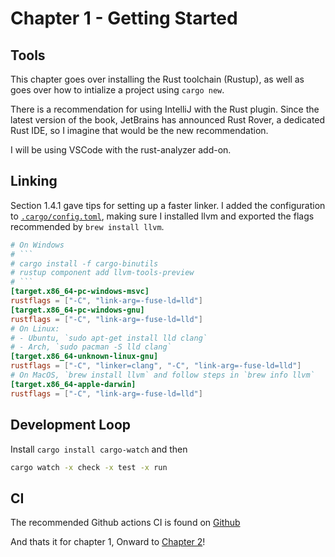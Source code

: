 # Chapter 1 - Getting Started

## Tools

This chapter goes over installing the Rust toolchain (Rustup), as well as goes over how to intialize a project using `cargo new`.

There is a recommendation for using IntelliJ with the Rust plugin.
Since the latest version of the book, JetBrains has announced Rust Rover, a dedicated Rust IDE, so I imagine that would be the new recommendation.

I will be using VSCode with the rust-analyzer add-on.

## Linking

Section 1.4.1 gave tips for setting up a faster linker.
I added the configuration to [`.cargo/config.toml`](https://github.com/joseph-lozano/zero2prod/tree/main/.cargo/config.toml), making sure I installed llvm and exported the flags recommended by `brew install llvm`.

````toml
# On Windows
# ```
# cargo install -f cargo-binutils
# rustup component add llvm-tools-preview
# ```
[target.x86_64-pc-windows-msvc]
rustflags = ["-C", "link-arg=-fuse-ld=lld"]
[target.x86_64-pc-windows-gnu]
rustflags = ["-C", "link-arg=-fuse-ld=lld"]
# On Linux:
# - Ubuntu, `sudo apt-get install lld clang`
# - Arch, `sudo pacman -S lld clang`
[target.x86_64-unknown-linux-gnu]
rustflags = ["-C", "linker=clang", "-C", "link-arg=-fuse-ld=lld"]
# On MacOS, `brew install llvm` and follow steps in `brew info llvm`
[target.x86_64-apple-darwin]
rustflags = ["-C", "link-arg=-fuse-ld=lld"]
````

## Development Loop

Install `cargo install cargo-watch` and then

```bash
cargo watch -x check -x test -x run
```

## CI

The recommended Github actions CI is found on [Github](https://gist.github.com/LukeMathWalker/5ae1107432ce283310c3e601fac915f3)

And thats it for chapter 1, Onward to [Chapter 2](./chapter_2.md)!
